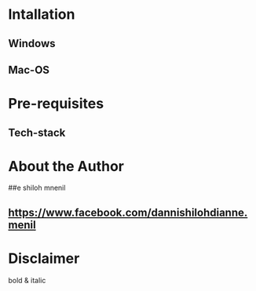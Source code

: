 # Intallation
## Windows
## Mac-OS

# Pre-requisites
  ## Tech-stack
  
# About the Author
  ##e shiloh mnenil
  ## https://www.facebook.com/dannishilohdianne.menil

  # Disclaimer
  bold & italic
